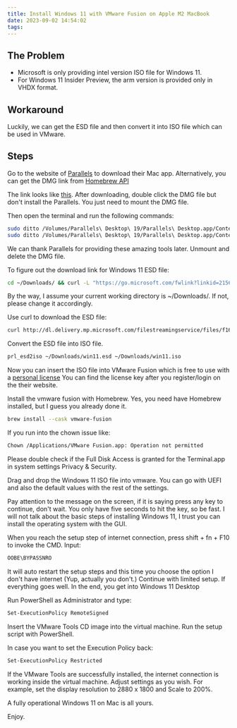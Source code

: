 ```yaml
---
title: Install Windows 11 with VMware Fusion on Apple M2 MacBook
date: 2023-09-02 14:54:02
tags:
---
```


## The Problem

- Microsoft is only providing intel version ISO file for Windows 11.
- For Windows 11 Insider Preview, the arm version is provided only in VHDX format.

## Workaround

Luckily, we can get the ESD file and then convert it into ISO file which can be used in VMware.

## Steps

Go to the website of [Parallels](https://www.parallels.com/ca/products/desktop/) to download their Mac app. Alternatively, you can get the DMG link from [Homebrew API](https://formulae.brew.sh/api/cask/parallels.json)

The link looks like [this](https://download.parallels.com/desktop/v19/19.0.0-54570/ParallelsDesktop-19.0.0-54570.dmg). After downloading, double click the DMG file but don't install the Parallels. You just need to mount the DMG file.

Then open the terminal and run the following commands:

```bash
sudo ditto /Volumes/Parallels\ Desktop\ 19/Parallels\ Desktop.app/Contents/MacOS/prl_esd2iso /usr/local/bin/prl_esd2iso
sudo ditto /Volumes/Parallels\ Desktop\ 19/Parallels\ Desktop.app/Contents/Frameworks/libwimlib.1.dylib /usr/local/lib/libwimlib.1.dylib
```

We can thank Parallels for providing these amazing tools later. Unmount and delete the DMG file.

To figure out the download link for Windows 11 ESD file:

```bash
cd ~/Downloads/ && curl -L "https://go.microsoft.com/fwlink?linkid=2156292" -o products_Win11.cab && tar -xf products_Win11.cab products.xml && cat products.xml | cat products.xml | grep ".*_CLIENTCONSUMER_RET_A64FRE_en-us.esd" | sed -e s/"<FileName>"//g -e s/"<\/FileName>"//g -e s/\ //g -e s/"<FilePath>"//g -e s/"<\/FilePath>"//g -e s/\ //g | head -n 2
```

By the way, I assume your current working directory is ~/Downloads/. If not, please change it accordingly.

Use curl to download the ESD file:

```bash
curl http://dl.delivery.mp.microsoft.com/filestreamingservice/files/f16733c5-e9f8-4613-9fe6-d331c8dd6e28/22621.1702.230505-1222.ni_release_svc_refresh_CLIENTCONSUMER_RET_A64FRE_en-us.esd --output win11.esd
```

Convert the ESD file into ISO file.

```bash
prl_esd2iso ~/Downloads/win11.esd ~/Downloads/win11.iso
```

Now you can insert the ISO file into VMware Fusion which is free to use with a [personal license](https://www.vmware.com/go/get-fusionplayer-key) You can find the license key after you register/login on the their website.

Install the vmware fusion with Homebrew. Yes, you need have Homebrew installed, but I guess you already done it.

```bash
brew install --cask vmware-fusion
```

If you run into the chown issue like:

```bash
Chown /Applications/VMware Fusion.app: Operation not permitted
```

Please double check if the Full Disk Access is granted for the Terminal.app in system settings Privacy & Security.

Drag and drop the Windows 11 ISO file into vmware. You can go with UEFI and also the default values with the rest of the settings.

Pay attention to the message on the screen, if it is saying press any key to continue, don't wait. You only have five seconds to hit the key, so be fast. I will not talk about the basic steps of installing Windows 11, I trust you can install the operating system with the GUI.

When you reach the setup step of internet connection, press shift + fn + F10 to invoke the CMD. Input:

```bash
OOBE\BYPASSNRO
```

It will auto restart the setup steps and this time you choose the option I don't have internet (Yup, actually you don't.) Continue with limited setup. If everything goes well. In the end, you get into Windows 11 Desktop

Run PowerShell as Administrator and type:

```bash
Set-ExecutionPolicy RemoteSigned
```

Insert the VMware Tools CD image into the virtual machine. Run the setup script with PowerShell.

In case you want to set the Execution Policy back:

```bash
Set-ExecutionPolicy Restricted
```

If the VMware Tools are successfully installed, the internet connection is working inside the virtual machine. Adjust settings as you wish. For example, set the display resolution to 2880 x 1800 and Scale to 200%.

A fully operational Windows 11 on Mac is all yours.

Enjoy.
